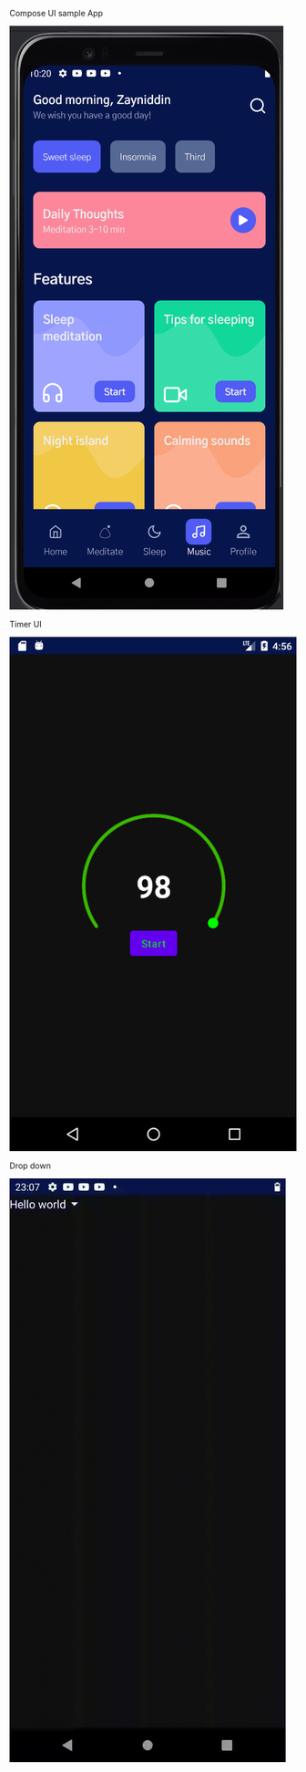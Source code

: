 Compose UI sample App

![](screenshots/screen_1.png)

Timer UI

![](screenshots/timer_screenshot.png)

Drop down

![](screenshots/dropdown.gif)

